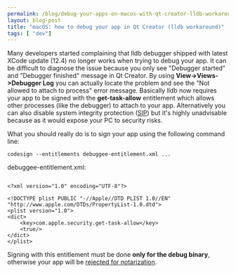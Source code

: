 ```yaml
---
permalink: /blog/debug-your-apps-on-macos-with-qt-creator-lldb-workaround
layout: blog-post
title: "macOS: how to debug your app in Qt Creator (lldb workaround)"
tags: [ "dev"]
---
```


Many developers started complaining that lldb debugger shipped with latest XCode update (12.4) no longer works when trying to debug your app. It can be difficult to diagnose the issue because you only see "Debugger started" and "Debugger finished" message in Qt Creator. By using **View->Views->Debugger Log** you can actually locate the problem and see the "Not allowed to attach to process" error message. Basically lldb now requires your app to be signed with the **get-task-allow** entitlement which allows other processes (like the debugger) to attach to your app. Alternatively you can also disable system integrity protection ([SIP](https://developer.apple.com/documentation/security/disabling_and_enabling_system_integrity_protection)) but it's highly unadvisable because as it would expose your PC to security risks.

What you should really do is to sign your app using the following command line:

`codesign --entitlements debuggee-entitlement.xml ...`

debuggee-entitlement.xml:

```

<?xml version="1.0" encoding="UTF-8"?>

<!DOCTYPE plist PUBLIC "-//Apple//DTD PLIST 1.0//EN" "http://www.apple.com/DTDs/PropertyList-1.0.dtd">
<plist version="1.0">
<dict>
    <key>com.apple.security.get-task-allow</key>
    <true/>
</dict>
</plist>

```

Signing with this entitlement must be done **only for the debug binary**, otherwise your app will be [rejected for notarization](https://developer.apple.com/documentation/security/notarizing_macos_software_before_distribution/resolving_common_notarization_issues?language=objc).